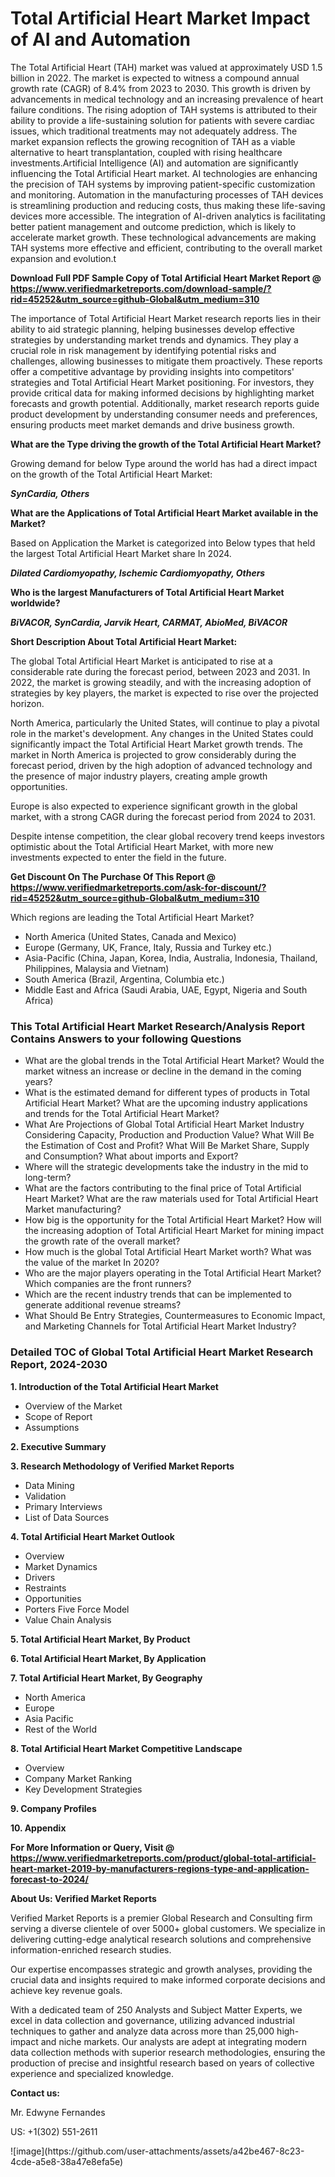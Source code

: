 <h1>Total Artificial Heart Market Impact of AI and Automation</h1>The Total Artificial Heart (TAH) market was valued at approximately USD 1.5 billion in 2022. The market is expected to witness a compound annual growth rate (CAGR) of 8.4% from 2023 to 2030. This growth is driven by advancements in medical technology and an increasing prevalence of heart failure conditions. The rising adoption of TAH systems is attributed to their ability to provide a life-sustaining solution for patients with severe cardiac issues, which traditional treatments may not adequately address. The market expansion reflects the growing recognition of TAH as a viable alternative to heart transplantation, coupled with rising healthcare investments.Artificial Intelligence (AI) and automation are significantly influencing the Total Artificial Heart market. AI technologies are enhancing the precision of TAH systems by improving patient-specific customization and monitoring. Automation in the manufacturing processes of TAH devices is streamlining production and reducing costs, thus making these life-saving devices more accessible. The integration of AI-driven analytics is facilitating better patient management and outcome prediction, which is likely to accelerate market growth. These technological advancements are making TAH systems more effective and efficient, contributing to the overall market expansion and evolution.t</p><p id="" class=""><strong>Download Full PDF Sample Copy of Total Artificial Heart Market Report @ <a href="https://www.verifiedmarketreports.com/download-sample/?rid=45252&utm_source=github-Global&utm_medium=310" target="_blank">https://www.verifiedmarketreports.com/download-sample/?rid=45252&utm_source=github-Global&utm_medium=310</a></strong></p><p>The importance of&nbsp;Total Artificial Heart Market research reports lies in their ability to aid strategic planning, helping businesses develop effective strategies by understanding market trends and dynamics. They play a crucial role in risk management by identifying potential risks and challenges, allowing businesses to mitigate them proactively. These reports offer a competitive advantage by providing insights into competitors' strategies and Total Artificial Heart Market positioning. For investors, they provide critical data for making informed decisions by highlighting market forecasts and growth potential. Additionally, market research reports guide product development by understanding consumer needs and preferences, ensuring products meet market demands and drive business growth.</p><p><strong>What are the&nbsp;Type driving the growth of the Total Artificial Heart Market?</strong></p><p id="" class="">Growing demand for below Type around the world has had a direct impact on the growth of the Total Artificial Heart Market:</p><em><strong>SynCardia, Others</strong></em></p><strong>What are the&nbsp;Applications&nbsp;of Total Artificial Heart Market available in the Market?</strong></p><p id="" class="">Based on Application the Market is categorized into Below types that held the largest Total Artificial Heart Market share In 2024.</p><em><strong>Dilated Cardiomyopathy, Ischemic Cardiomyopathy, Others</strong></em></p><strong>Who is the largest Manufacturers of Total Artificial Heart Market worldwide?</strong></p><p><em><strong>BiVACOR, SynCardia, Jarvik Heart, CARMAT, AbioMed, BiVACOR</strong></em></p><p id="" class=""><strong>Short Description About Total Artificial Heart Market:</strong></p><p>The global Total Artificial Heart Market is anticipated to rise at a considerable rate during the forecast period, between 2023 and 2031. In 2022, the market is growing steadily, and with the increasing adoption of strategies by key players, the market is expected to rise over the projected horizon.</p><p>North America, particularly the United States, will continue to play a pivotal role in the market's development. Any changes in the United States could significantly impact the Total Artificial Heart Market growth trends. The market in North America is projected to grow considerably during the forecast period, driven by the high adoption of advanced technology and the presence of major industry players, creating ample growth opportunities.</p><p>Europe is also expected to experience significant growth in the global market, with a strong CAGR during the forecast period from 2024 to 2031.</p><p>Despite intense competition, the clear global recovery trend keeps investors optimistic about the Total Artificial Heart Market, with more new investments expected to enter the field in the future.</p><p id="" class=""><strong>Get Discount On The Purchase Of This Report @ <a href="https://www.verifiedmarketreports.com/ask-for-discount/?rid=45252&utm_source=github-Global&utm_medium=310" target="_blank">https://www.verifiedmarketreports.com/ask-for-discount/?rid=45252&utm_source=github-Global&utm_medium=310</a></strong></p>Which regions are leading the Total Artificial Heart Market?</p><ul><li>North America (United States, Canada and Mexico)</li><li>Europe (Germany, UK, France, Italy, Russia and Turkey etc.)</li><li>Asia-Pacific (China, Japan, Korea, India, Australia, Indonesia, Thailand, Philippines, Malaysia and Vietnam)</li><li>South America (Brazil, Argentina, Columbia etc.)</li><li>Middle East and Africa (Saudi Arabia, UAE, Egypt, Nigeria and South Africa)</li></ul><h3 id="" class="">This Total Artificial Heart Market Research/Analysis Report Contains Answers to your following Questions</h3><ul><li>What are the global trends in the Total Artificial Heart Market? Would the market witness an increase or decline in the demand in the coming years?</li><li>What is the estimated demand for different types of products in Total Artificial Heart Market? What are the upcoming industry applications and trends for the Total Artificial Heart Market?</li><li>What Are Projections of Global Total Artificial Heart Market Industry Considering Capacity, Production and Production Value? What Will Be the Estimation of Cost and Profit? What Will Be Market Share, Supply and Consumption? What about imports and Export?</li><li>Where will the strategic developments take the industry in the mid to long-term?</li><li>What are the factors contributing to the final price of Total Artificial Heart Market? What are the raw materials used for Total Artificial Heart Market manufacturing?</li><li>How big is the opportunity for the Total Artificial Heart Market? How will the increasing adoption of Total Artificial Heart Market for mining impact the growth rate of the overall market?</li><li>How much is the global Total Artificial Heart Market worth? What was the value of the market In 2020?</li><li>Who are the major players operating in the Total Artificial Heart Market? Which companies are the front runners?</li><li>Which are the recent industry trends that can be implemented to generate additional revenue streams?</li><li>What Should Be Entry Strategies, Countermeasures to Economic Impact, and Marketing Channels for Total Artificial Heart Market Industry?</li></ul><h3 id="" class="">Detailed TOC of Global Total Artificial Heart Market Research Report, 2024-2030</h3><p id="" class=""><strong>1. Introduction of the Total Artificial Heart Market</strong></p><ul><li>Overview of the Market</li><li>Scope of Report</li><li>Assumptions</li></ul><p id="" class=""><strong>2. Executive Summary</strong></p><p id="" class=""><strong>3. Research Methodology of Verified Market Reports</strong></p><ul><li>Data Mining</li><li>Validation</li><li>Primary Interviews</li><li>List of Data Sources</li></ul><p id="" class=""><strong>4. Total Artificial Heart Market Outlook</strong></p><ul><li>Overview</li><li>Market Dynamics</li><li>Drivers</li><li>Restraints</li><li>Opportunities</li><li>Porters Five Force Model</li><li>Value Chain Analysis</li></ul><p id="" class=""><strong>5. Total Artificial Heart Market, By Product</strong></p><p id="" class=""><strong>6. Total Artificial Heart Market, By Application</strong></p><p id="" class=""><strong>7. Total Artificial Heart Market, By Geography</strong></p><ul><li>North America</li><li>Europe</li><li>Asia Pacific</li><li>Rest of the World</li></ul><p id="" class=""><strong>8. Total Artificial Heart Market Competitive Landscape</strong></p><ul><li>Overview</li><li>Company Market Ranking</li><li>Key Development Strategies</li></ul><p id="" class=""><strong>9. Company Profiles</strong></p><p id="" class=""><strong>10. Appendix</strong></p><p id="" class=""><strong>For More Information or Query, Visit @ <a href="https://www.verifiedmarketreports.com/product/global-total-artificial-heart-market-2019-by-manufacturers-regions-type-and-application-forecast-to-2024/" target="_blank">https://www.verifiedmarketreports.com/product/global-total-artificial-heart-market-2019-by-manufacturers-regions-type-and-application-forecast-to-2024/</a></strong></p><p id="" class=""><strong>About Us: Verified Market Reports</strong></p><p id="" class="">Verified Market Reports is a premier Global Research and Consulting firm serving a diverse clientele of over 5000+ global customers. We specialize in delivering cutting-edge analytical research solutions and comprehensive information-enriched research studies.</p><p id="" class="">Our expertise encompasses strategic and growth analyses, providing the crucial data and insights required to make informed corporate decisions and achieve key revenue goals.</p><p id="" class="">With a dedicated team of 250 Analysts and Subject Matter Experts, we excel in data collection and governance, utilizing advanced industrial techniques to gather and analyze data across more than 25,000 high-impact and niche markets. Our analysts are adept at integrating modern data collection methods with superior research methodologies, ensuring the production of precise and insightful research based on years of collective experience and specialized knowledge.</p><p id="" class=""><strong>Contact us:</strong></p><p id="" class="">Mr. Edwyne Fernandes</p><p id="" class="">US: +1(302) 551-2611</p>
![image](https://github.com/user-attachments/assets/a42be467-8c23-4cde-a5e8-38a47e8efa5e)
